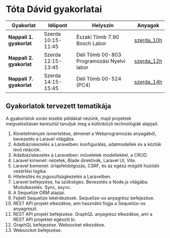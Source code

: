 # Tóta Dávid gyakorlatai

| Gyakorlat | Időpont | Helyszín | Anyagok |
|---|---|---|---|
| **Nappali 1. gyakorlat** | Szerda 10:15-11:45 | Északi Tömb 7.90 Bosch Labor | [szerda_10h](https://github.com/szerveroldali/2022-23-1/tree/main/tota_david/szerda_10h) |
| **Nappali 2. gyakorlat** | Szerda 12:15-13:45 | Déli Tömb 00-803 Programozási Nyelvi labor | [szerda_12h](https://github.com/szerveroldali/2022-23-1/tree/main/tota_david/szerda_12h) |
| **Nappali 7. gyakorlat** | Szerda 14:15-15:45 | Déli Tömb 00-524 (PC4) | [szerda_14h](https://github.com/szerveroldali/2022-23-1/tree/main/tota_david/szerda_14h) |

## Gyakorlatok tervezett tematikája

A gyakorlatok során kisebb példákat nézünk, majd projektek megvalósításán keresztül tanuljuk meg a különböző technológiák alapjait.

1. Követelmények ismertetése, átmenet a Webprogramozás anyagából, bevezetés a Laravel világába.
2. Adatbáziskezelés a Laravelben: konfigurálás, adatmodellek és a köztük levő relációk.
3. Adatbáziskezelés a Laravelben: műveletek modellekkel, a CRUD.
4. Laravel kimenet: nézetek, Blade direktívák, Laravel UI, Vite.
5. Laravel bemenet: űrlapfeldolgozás, CSRF, és az egész mögött húzódó vezérlési logika.
6. Hitelesítés és jogosultságkezelés a Laravelben.
7. Laravel befejezése, ha szükséges. Bevezetés a Node.js világába. Modulkezelés. Sync, async.
8. A Sequelize ORM alapjai.
9. Fejlett Sequelize lekérdezések. Sequelize-os anyagrész befejezése.
10. REST API projekt elkezdése, ami használni fogja a Sequelize-os anyagrészt.
11. REST API projekt befejezése. GraphQL anyagrész elkezdése, ami a REST API projektet egészíti ki.
12. GraphQL befejezése. Websocket elkezdése.
13. Websocket befejezése.
